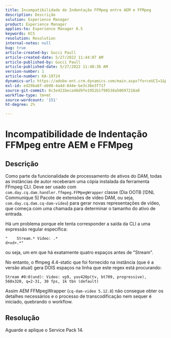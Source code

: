 ```yaml
---
title: Incompatibilidade de Indentação FFMpeg entre AEM e FFMpeg
description: Descrição
solution: Experience Manager
product: Experience Manager
applies-to: Experience Manager 6.5
keywords: KCS
resolution: Resolution
internal-notes: null
bug: true
article-created-by: Gucci Paull
article-created-date: 5/27/2022 11:44:07 AM
article-published-by: Gucci Paull
article-published-date: 5/27/2022 11:48:36 AM
version-number: 1
article-number: KA-19724
dynamics-url: https://adobe-ent.crm.dynamics.com/main.aspx?forceUCI=1&pagetype=entityrecord&etn=knowledgearticle&id=5746af4e-b2dd-ec11-a7b6-0022480b05aa
exl-id: ed29ba6f-eb98-4a4d-844e-be3c36e3f71f
source-git-commit: 0c3e421beca46d9fe1952b1f98538a50697216a0
workflow-type: tm+mt
source-wordcount: '151'
ht-degree: 2%

---
```


# Incompatibilidade de Indentação FFMpeg entre AEM e FFMpeg

## Descrição


Como parte da funcionalidade de processamento de ativos do DAM, todas as instâncias de autor receberam uma cópia instalada da ferramenta FFmpeg CLI. Deve ser usado com `com.day.cq.dam.handler.ffmpeg.FFMpegWrapper` classe (Dia OOTB [!DNL Communique 5] Pacote de extensões de vídeo DAM, ou seja, `com.day.cq.dam.cq-dam-video`) para gerar novas representações de vídeo, que começa com uma chamada para determinar o tamanho do ativo de entrada.

Há um problema porque ele tenta corresponder a saída da CLI a uma expressão regular específica:




```
"    Stream.* Video: .*
d+xd+.*"
```


ou seja, um em que há exatamente quatro espaços antes de &quot;Stream&quot;.

No entanto, o ffmpeg 4.4-static que foi fornecido na instância (que é a versão atual) gera DOIS espaços na linha que este regex está procurando:

`Stream #0:0(und): Video: vp9, yuv420p(tv, bt709, progressive), 560x320, q=2-31, 30 fps, 1k tbn (default)`

Assim AEM FFMpegWrapper (`cq-dam-video 5.12.8`) não consegue obter os detalhes necessários e o processo de transcodificação nem sequer é iniciado, quebrando o workflow.


## Resolução


Aguarde e aplique o Service Pack 14.

